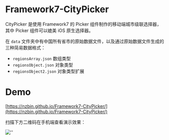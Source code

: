 # Framework7-CityPicker

CityPicker 是使用 Framework7 的 Picker 组件制作的移动端城市级联选择器，其中 Picker 组件可以媲美 iOS 原生选择器。

在 `data` 文件夹中有中国所有省市的原始数据文件，以及通过原始数据文件生成的三种简易数据格式：

- `regionsArray.json` 数组类型
- `regionsObject.json` 对象类型
- `regionsObject2.json` 对象类型扩展

# Demo
[https://nzbin.github.io/Framework7-CityPicker/](https://nzbin.github.io/Framework7-CityPicker/)

扫描下方二维码在手机端查看演示效果：

![''](http://images.cnblogs.com/cnblogs_com/nzbin/1106740/o_CityPicker-QRCode.png)